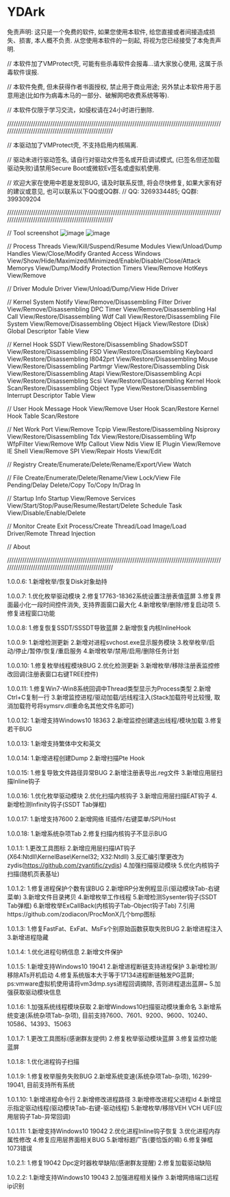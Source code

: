 # YDArk
免责声明: 这只是一个免费的软件, 如果您使用本软件, 给您直接或者间接造成损失、损害, 本人概不负责. 从您使用本软件的一刻起, 将视为您已经接受了本免责声明.

// 本软件加了VMProtect壳, 可能有些杀毒软件会报毒...请大家放心使用, 这属于杀毒软件误报.

// 本软件免费, 但未获得作者书面授权, 禁止用于商业用途; 另外禁止本软件用于恶意用途(比如作为病毒木马的一部分、破解网吧收费系统等等).

// 本软件仅限于学习交流，如侵权请在24小时进行删除.

////////////////////////////////////////////////////////////////////////////////////////////////////////////////////////////////////////////////////

// 本驱动加了VMProtect壳, 不支持启用内核隔离.

// 驱动未进行驱动签名, 请自行对驱动文件签名或开启调试模式, (已签名但还加载驱动失败)请禁用Secure Boot或微软Ev签名或虚拟机使用.

// 欢迎大家在使用中若是发现BUG, 请及时联系反馈, 将会尽快修复, 如果大家有好的建议或意见, 也可以联系以下QQ或QQ群.
// QQ: 3269334485; QQ群: 399309204

////////////////////////////////////////////////////////////////////////////////////////////////////////////////////////////////////////////////////


// Tool screenshot
![image](https://github.com/ClownQq/YDArk/blob/master/screenshots/Process.png)
![image](https://github.com/ClownQq/YDArk/blob/master/screenshots/SystemNotify.png)

// Process
Threads                     View/Kill/Suspend/Resume
Modules                     View/Unload/Dump
Handles                     View/Close/Modify Granted Access
Windows                     View/Show/Hide/Maximized/Minimized/Enable/Disable/Close/Attack
Memorys                     View/Dump/Modify Protection
Timers                      View/Remove
HotKeys                     View/Remove

// Driver Module
Driver                      View/Unload/Dump/View Hide Driver

// Kernel
System Notify               View/Remove/Disassembling
Filter Driver               View/Remove/Disassembling
DPC Timer                   View/Remove/Disassembling
Hal Call                    View/Restore/Disassembling
Wdf Call                    View/Restore/Disassembling
File System                 View/Remove/Disassembling
Object Hijack               View/Restore (Disk)
Global Descriptor Table     View

// Kernel Hook
SSDT                        View/Restore/Disassembling
ShadowSSDT                  View/Restore/Disassembling
FSD                         View/Restore/Disassembling
Keyboard                    View/Restore/Disassembling
I8042prt                    View/Restore/Disassembling
Mouse                       View/Restore/Disassembling
Partmgr                     View/Restore/Disassembling
Disk                        View/Restore/Disassembling
Atapi                       View/Restore/Disassembling
Acpi                        View/Restore/Disassembling
Scsi                        View/Restore/Disassembling
Kernel Hook                 Scan/Restore/Disassembling
Object Type                 View/Restore/Disassembling
Interrupt Descriptor Table  View

// User Hook
Message Hook                View/Remove
User Hook                   Scan/Restore
Kernel Hook Table           Scan/Restore

// Net Work
Port                        View/Remove
Tcpip                       View/Restore/Disassembling
Nsiproxy                    View/Restore/Disassembling
Tdx                         View/Restore/Disassembling
Wfp WfpFilter               View/Remove
Wfp Callout                 View
Ndis                        View
IE Plugin                   View/Remove
IE Shell                    View/Remove
SPI                         View/Repair
Hosts                       View/Edit

// Registry
Create/Enumerate/Delete/Rename/Export/View Watch

// File
Create/Enumerate/Delete/Rename/View Lock/View File Pending/Delay Delete/Copy To/Copy In/Drag In

// Startup Info
Startup                     View/Remove
Services                    View/Start/Stop/Pause/Resume/Restart/Delete
Schedule Task               View/Disable/Enable/Delete

// Monitor
Create Exit Process/Create Thread/Load Image/Load Driver/Remote Thread Injection

// About


////////////////////////////////////////////////////////////////////////////////////////////////////////////////////////////////////////////////////


1.0.0.6:
1.新增枚举/恢复Disk对象劫持

1.0.0.7:
1.优化枚举驱动模块
2.修复17763-18362系统设置注册表值蓝屏
3.修复界面最小化一段时间控件消失, 支持界面窗口最大化
4.新增枚举/删除/修复启动项
5.修复进程窗口功能

1.0.0.8:
1.修复恢复SSDT/SSSDT导致蓝屏
2.新增恢复内核InlineHook

1.0.0.9:
1.新增检测更新
2.新增对进程svchost.exe显示服务模块
3.枚举枚举/启动/停止/暂停/恢复/重启服务
4.新增枚举/禁用/启用/删除任务计划

1.0.0.10:
1.修复枚举线程模块BUG
2.优化检测更新
3.新增枚举/移除注册表监控修改回调(注册表窗口右键TREE控件)

1.0.0.11:
1.修复Win7-Win8系统回调中Thread类型显示为Process类型
2.新增Ctrl+C复制一行
3.新增监控进程/驱动加载/远线程注入(Stack加载符号比较慢, 取消加载符号将symsrv.dll重命名其他文件名即可)

1.0.0.12:
1.新增支持Windows10 18363
2.新增监控创建退出线程/模块加载
3.修复若干BUG

1.0.0.13:
1.新增支持繁体中文和英文

1.0.0.14:
1.新增进程创建Dump
2.新增扫描Pte Hook

1.0.0.15:
1.修复导致文件路径异常BUG
2.新增注册表导出.reg文件
3.新增应用层扫描Inline钩子

1.0.0.16:
1.优化枚举驱动模块
2.优化扫描内核钩子
3.新增应用层扫描EAT钩子
4.新增检测Infinity钩子(SSDT Tab弹框)

1.0.0.17:
1.新增支持7600
2.新增网络 IE插件/右键菜单/SPI/Host

1.0.0.18:
1.新增系统杂项Tab
2.修复扫描内核钩子不显示BUG

1.0.1.1:
1.更改工具图标
2.新增应用层扫描IAT钩子(X64:Ntdll\KernelBase\Kernel32; X32:Ntdll)
3.反汇编引擎更改为zydis(https://github.com/zyantific/zydis)
4.加强扫描驱动模块
5.优化内核钩子扫描(随机页表基址)

1.0.1.2:
1.修复进程保护个数有误BUG
2.新增IRP分发例程显示(驱动模块Tab-右键菜单)
3.新增文件目录拷贝
4.新增枚举工作线程
5.新增检测Sysenter钩子(SSDT Tab弹框)
6.新增枚举ExCallBack(内核钩子Tab-Object钩子Tab)
7.引用https://github.com/zodiacon/ProcMonX几个bmp图标

1.0.1.3:
1.修复FastFat、ExFat、MsFs个别原始函数获取失败BUG
2.新增进程注入
3.新增进程隐藏

1.0.1.4:
1.优化进程句柄信息
2.新增文件保护

1.0.1.5:
1.新增支持Windows10 19041
2.新增进程断链支持进程保护
3.新增检测/移除ATs开机启动
4.修复系统版本大于等于17134进程断链触发PG蓝屏; ps:vmware虚拟机使用请将vm3dmp.sys进程回调摘除, 否则进程退出蓝屏~
5.加强获取驱动模块信息

1.0.1.6:
1.加强系统线程模块获取
2.新增Windows10扫描驱动模块重命名
3.新增系统变速(系统杂项Tab-杂项), 目前支持7600、7601、9200、9600、10240、10586、14393、15063

1.0.1.7:
1.更改工具图标(感谢群友提供)
2.修复枚举驱动模块蓝屏
3.修复监控功能蓝屏

1.0.1.8:
1.优化进程钩子扫描

1.0.1.9:
1.修复枚举服务失败BUG
2.新增系统变速(系统杂项Tab-杂项), 16299-19041, 目前支持所有系统

1.0.1.10:
1.新增进程命令行
2.新增修改进程路径
3.新增修改进程父进程Id
4.新增显示指定驱动线程(驱动模块Tab-右键-驱动线程)
5.新增枚举/移除VEH VCH UEF(应用层钩子Tab-异常回调)

1.0.1.11:
1.新增支持Windows10 19042
2.优化进程Inline钩子恢复
3.优化进程内存属性修改
4.修复应用层界面相关BUG
5.新增标题广告(要恰饭的嘛)
6.修复弹框1073错误

1.0.2.1:
1.修复19042 Dpc定时器枚举缺陷(感谢群友提醒)
2.修复加载驱动缺陷

1.0.2.2:
1.新增支持Windows10 19043
2.加强进程相关操作
3.新增网络端口远程ip识别